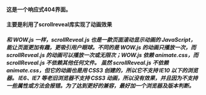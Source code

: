 #### 这是一个响应式404界面。
#### 主要是利用了scrollreveal库实现了动画效果
##### 和 WOW.js 一样，scrollReveal.js 也是一款页面滚动显示动画的 JavaScript，能让页面更加有趣，更吸引用户眼球。不同的是 WOW.js 的动画只播放一次，而 scrollReveal.js 的动画可以播放一次或无限次；WOW.js 依赖 animate.css，而 scrollReveal.js 不依赖其他任何文件。 虽然 scrollReveal.js 不依赖 animate.css，但它的动画也是用 CSS3 创建的，所以它不支持 IE10 以下的浏览器。 IE6、IE7 等老旧浏览器不支持 CSS3 动画，所以没有效果，并且因为不支持一些属性或方法会报错。为了达到更好的兼容，最好加一个浏览器及版本判断。
